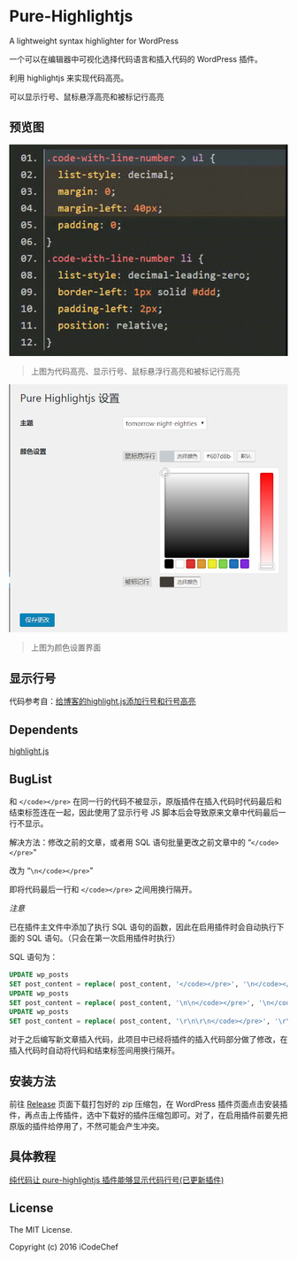 # Pure-Highlightjs

A lightweight syntax highlighter for WordPress

一个可以在编辑器中可视化选择代码语言和插入代码的 WordPress 插件。

利用 highlightjs 来实现代码高亮。

可以显示行号、鼠标悬浮高亮和被标记行高亮

## 预览图

![代码高亮、显示行号、鼠标悬浮行高亮和被标记行高亮](screenshot-6.gif)
>上图为代码高亮、显示行号、鼠标悬浮行高亮和被标记行高亮

![颜色设置界面](screenshot-5.png)
>上图为颜色设置界面

## 显示行号

代码参考自：[给博客的highlight.js添加行号和行号高亮](https://xuexb.com/post/highlight-showline.html)

## Dependents

[highlight.js](https://highlightjs.org/ "highlight.js")

## BugList 

和 `</code></pre>` 在同一行的代码不被显示，原版插件在插入代码时代码最后和结束标签连在一起，因此使用了显示行号 JS 脚本后会导致原来文章中代码最后一行不显示。

解决方法：修改之前的文章，或者用 SQL 语句批量更改之前文章中的 “`</code></pre>`”

改为 “`\n</code></pre>`”

即将代码最后一行和 `</code></pre>` 之间用换行隔开。

*注意* 

已在插件主文件中添加了执行 SQL 语句的函数，因此在启用插件时会自动执行下面的 SQL 语句。（只会在第一次启用插件时执行）


SQL 语句为：

```sql
UPDATE wp_posts
SET post_content = replace( post_content, '</code></pre>', '\n</code></pre>' );
UPDATE wp_posts
SET post_content = replace( post_content, '\n\n</code></pre>', '\n</code></pre>' );
UPDATE wp_posts
SET post_content = replace( post_content, '\r\n\r\n</code></pre>', '\r\n</code></pre>' );
```

对于之后编写新文章插入代码，此项目中已经将插件的插入代码部分做了修改，在插入代码时自动将代码和结束标签间用换行隔开。

## 安装方法

前往 [Release](https://github.com/sunriseydy/Pure-Highlightjs/releases "Release") 页面下载打包好的 zip 压缩包，在 WordPress 插件页面点击安装插件，再点击上传插件，选中下载好的插件压缩包即可。对了，在启用插件前要先把原版的插件给停用了，不然可能会产生冲突。

## 具体教程

[纯代码让 pure-highlightjs 插件能够显示代码行号(已更新插件)](https://blog.sunriseydy.top/technology/server-blog/wordpress/pure-highlightjs-with-line-number/ "纯代码让 pure-highlightjs 插件能够显示代码行号(已更新插件)")

## License

The MIT License.

Copyright (c) 2016 iCodeChef
